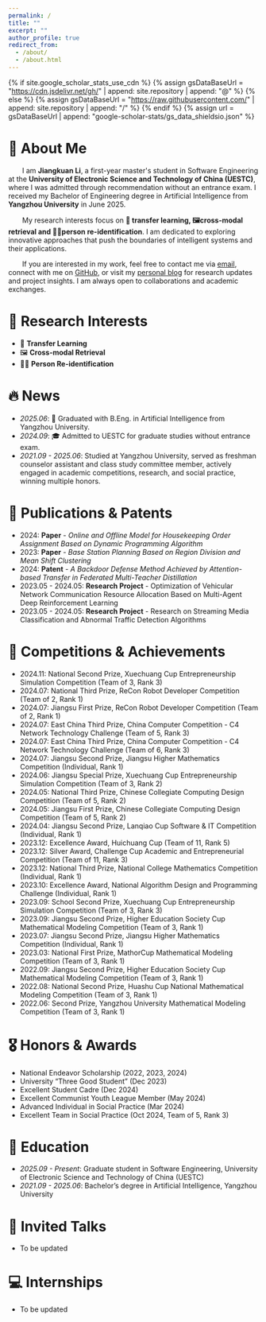```yaml
---
permalink: /
title: ""
excerpt: ""
author_profile: true
redirect_from: 
  - /about/
  - /about.html
---
```


{% if site.google_scholar_stats_use_cdn %}
{% assign gsDataBaseUrl = "https://cdn.jsdelivr.net/gh/" | append: site.repository | append: "@" %}
{% else %}
{% assign gsDataBaseUrl = "https://raw.githubusercontent.com/" | append: site.repository | append: "/" %}
{% endif %}
{% assign url = gsDataBaseUrl | append: "google-scholar-stats/gs_data_shieldsio.json" %}

<span class='anchor' id='about-me'></span>
# 👋 About Me
&emsp;&emsp;I am **Jiangkuan Li**, a first-year master's student in Software Engineering at the **University of Electronic Science and Technology of China (UESTC)**, where I was admitted through recommendation without an entrance exam. I received my Bachelor of Engineering degree in Artificial Intelligence from **Yangzhou University** in June 2025.

&emsp;&emsp;My research interests focus on **🔄 transfer learning, 🖼️cross-modal retrieval and 🕵️‍♂️person re-identification**. I am dedicated to exploring innovative approaches that push the boundaries of intelligent systems and their applications.  

&emsp;&emsp;If you are interested in my work, feel free to contact me via [email](mailto:jiangkuanli@163.com.com), connect with me on [GitHub](https://github.com/Re-ljk), or visit my [personal blog](https://www.leejk-magic.top/) for research updates and project insights. I am always open to collaborations and academic exchanges.



# 🧠 Research Interests
- 🔄 **Transfer Learning**  
- 🖼️ **Cross-modal Retrieval**  
- 🕵️‍♂️ **Person Re-identification**

# 🔥 News
- *2025.06*: 🌟 Graduated with B.Eng. in Artificial Intelligence from Yangzhou University.
- *2024.09*: 🎓 Admitted to UESTC for graduate studies without entrance exam.
- *2021.09 - 2025.06*: Studied at Yangzhou University, served as freshman counselor assistant and class study committee member, actively engaged in academic competitions, research, and social practice, winning multiple honors.

# 📝 Publications & Patents
- 2024: **Paper** - *Online and Offline Model for Housekeeping Order Assignment Based on Dynamic Programming Algorithm*  
- 2023: **Paper** - *Base Station Planning Based on Region Division and Mean Shift Clustering*  
- 2024: **Patent** - *A Backdoor Defense Method Achieved by Attention-based Transfer in Federated Multi-Teacher Distillation*  
- 2023.05 - 2024.05: **Research Project** - Optimization of Vehicular Network Communication Resource Allocation Based on Multi-Agent Deep Reinforcement Learning  
- 2023.05 - 2024.05: **Research Project** - Research on Streaming Media Classification and Abnormal Traffic Detection Algorithms  

# 🚀 Competitions & Achievements
- 2024.11: National Second Prize, Xuechuang Cup Entrepreneurship Simulation Competition (Team of 3, Rank 3)  
- 2024.07: National Third Prize, ReCon Robot Developer Competition (Team of 2, Rank 1)  
- 2024.07: Jiangsu First Prize, ReCon Robot Developer Competition (Team of 2, Rank 1)  
- 2024.07: East China Third Prize, China Computer Competition - C4 Network Technology Challenge (Team of 5, Rank 3)  
- 2024.07: East China Third Prize, China Computer Competition - C4 Network Technology Challenge (Team of 6, Rank 3)  
- 2024.07: Jiangsu Second Prize, Jiangsu Higher Mathematics Competition (Individual, Rank 1)  
- 2024.06: Jiangsu Special Prize, Xuechuang Cup Entrepreneurship Simulation Competition (Team of 3, Rank 2)  
- 2024.05: National Third Prize, Chinese Collegiate Computing Design Competition (Team of 5, Rank 2)  
- 2024.05: Jiangsu First Prize, Chinese Collegiate Computing Design Competition (Team of 5, Rank 2)  
- 2024.04: Jiangsu Second Prize, Lanqiao Cup Software & IT Competition (Individual, Rank 1)  
- 2023.12: Excellence Award, Huichuang Cup (Team of 11, Rank 5)  
- 2023.12: Silver Award, Challenge Cup Academic and Entrepreneurial Competition (Team of 11, Rank 3)  
- 2023.12: National Third Prize, National College Mathematics Competition (Individual, Rank 1)  
- 2023.10: Excellence Award, National Algorithm Design and Programming Challenge (Individual, Rank 1)  
- 2023.09: School Second Prize, Xuechuang Cup Entrepreneurship Simulation Competition (Team of 3, Rank 3)  
- 2023.09: Jiangsu Second Prize, Higher Education Society Cup Mathematical Modeling Competition (Team of 3, Rank 1)  
- 2023.07: Jiangsu Second Prize, Jiangsu Higher Mathematics Competition (Individual, Rank 1)  
- 2023.03: National First Prize, MathorCup Mathematical Modeling Competition (Team of 3, Rank 1)  
- 2022.09: Jiangsu Second Prize, Higher Education Society Cup Mathematical Modeling Competition (Team of 3, Rank 1)  
- 2022.08: National Second Prize, Huashu Cup National Mathematical Modeling Competition (Team of 3, Rank 1)  
- 2022.06: Second Prize, Yangzhou University Mathematical Modeling Competition (Team of 3, Rank 1)  

# 🎖 Honors & Awards
- National Endeavor Scholarship (2022, 2023, 2024)  
- University “Three Good Student” (Dec 2023)  
- Excellent Student Cadre (Dec 2024)  
- Excellent Communist Youth League Member (May 2024)  
- Advanced Individual in Social Practice (Mar 2024)  
- Excellent Team in Social Practice (Oct 2024, Team of 5, Rank 3)  

# 📖 Education
- *2025.09 - Present*: Graduate student in Software Engineering, University of Electronic Science and Technology of China (UESTC)  
- *2021.09 - 2025.06*: Bachelor’s degree in Artificial Intelligence, Yangzhou University

# 💬 Invited Talks
- To be updated

# 💻 Internships
- To be updated
